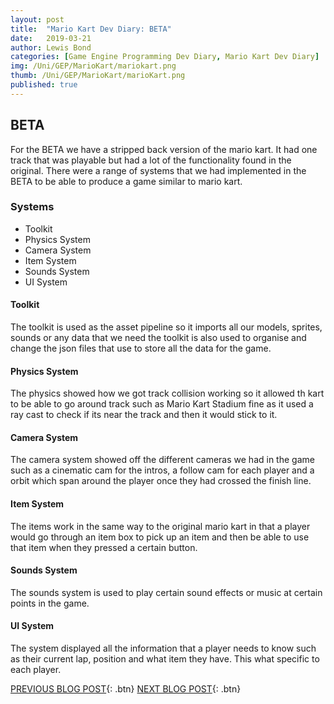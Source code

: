 ```yaml
---
layout: post
title:  "Mario Kart Dev Diary: BETA"
date:   2019-03-21
author: Lewis Bond
categories: [Game Engine Programming Dev Diary, Mario Kart Dev Diary]
img: /Uni/GEP/MarioKart/mariokart.png
thumb: /Uni/GEP/MarioKart/marioKart.png
published: true
---
```

<!--more-->

## BETA

For the BETA we have a stripped back version of the mario kart. It had one track that was playable but had a lot of the functionality found in the original. There were a range of systems that we had implemented in the BETA to be able to produce a game similar to mario kart.

### Systems

- Toolkit
- Physics System
- Camera System
- Item System
- Sounds System
- UI System

#### Toolkit

The toolkit is used as the asset pipeline so it imports all our models, sprites, sounds or any data that we need the toolkit is also used to organise and change the json files that use to store all the data for the game.

#### Physics System

The physics showed how we got track collision working so it allowed th kart to be able to go around track such as Mario Kart Stadium fine as it used a ray cast to check if its near the track and then it would stick to it. 

#### Camera System

The camera system showed off the different cameras we had in the game such as a cinematic cam for the intros, a follow cam for each player and a orbit which span around the player once they had crossed the finish line.

#### Item System

The items work in the same way to the original mario kart in that a player would go through an item box to pick up an item and then be able to use that item when they pressed a certain button.

#### Sounds System

The sounds system is used to play certain sound effects or music at certain points in the game.

#### UI System

The system displayed all the information that a player needs to know such as their current lap, position and what item they have. This what specific to each player.


[PREVIOUS BLOG POST](https://lbondi7.github.io/game%20engine%20programming%20dev%20diary/mario%20kart%20dev%20diary/gep-mariokart-8){: .btn} [NEXT BLOG POST](https://lbondi7.github.io/game%20engine%20programming%20dev%20diary/mario%20kart%20dev%20diary/gep-mariokart-10){: .btn}
